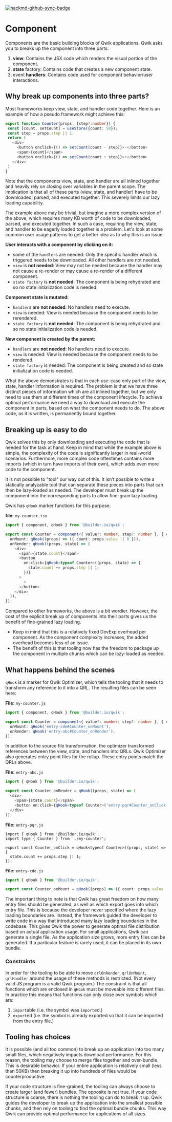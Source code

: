 [![hackmd-github-sync-badge](https://hackmd.io/Ge5Y6es0TbmFAEROhnhLkQ/badge)](https://hackmd.io/Ge5Y6es0TbmFAEROhnhLkQ)

# Component

Components are the basic building blocks of Qwik applications. Qwik asks you to breaks up the component into three parts:

1. **view**: Contains the JSX code which renders the visual portion of the component.
2. **state** factory: Contains code that creates a new component state.
3. event **handlers**: Contains code used for component behavior/user interactions.

## Why break up components into three parts?

Most frameworks keep view, state, and handler code together. Here is an example of how a pseudo framework might achieve this:

```typescript
export function Counter(props: {step?:number}) {
 const [count, setCount] = useStore({count: 50});
 const step = props.step || 1;
 return (
   <div>
     <button onclick={() => setCount(count - step)}>-</botton>
     <span>{count}</span>
     <button onclick={() => setCount(count + step)}>+</botton>
   </div>
 )
}
```

Note that the components view, state, and handler are all inlined together and heavily rely on closing over variables in the parent scope. The implication is that all of these parts (view, state, and handler) have to be downloaded, parsed, and executed together. This severely limits our lazy loading capability.

The example above may be trivial, but imagine a more complex version of the above, which requires many KB worth of code to be downloaded, parsed, and executed together. In such a case, requiring the view, state, and handler to be eagerly loaded together is a problem. Let's look at some common user usage patterns to get a better idea as to why this is an issue:

**User interacts with a component by clicking on it:**

- some of the `handler`s are needed: Only the specific handler which is triggered needs to be downloaded. All other handlers are not needed.
- `view` is **not needed**: View may not be needed because the handler may not cause a re-render or may cause a re-render of a different component.
- `state factory` is **not needed**: The component is being rehydrated and so no state initialization code is needed.

**Component state is mutated:**

- `handler`s are **not needed**: No handlers need to execute.
- `view` is needed: View is needed because the component needs to be rerendered.
- `state factory` is **not needed**: The component is being rehydrated and so no state initialization code is needed.

**New component is created by the parent:**

- `handler`s are **not needed**: No handlers need to execute.
- `view` is needed: View is needed because the component needs to be rendered.
- `state factory` is needed: The component is being created and so state initialization code is needed.

What the above demonstrates is that in each use-case only part of the view, state, handler information is required. The problem is that we have three distinct pieces of information which are all inlined together, but we only need to use them at different times of the component lifecycle. To achieve optimal performance we need a way to download and execute the component in parts, based on what the component needs to do. The above code, as it is written, is permanently bound together.

## Breaking up is easy to do

Qwik solves this by only downloading and executing the code that is needed for the task at hand. Keep in mind that while the example above is simple, the complexity of the code is significantly larger in real-world scenarios. Furthermore, more complex code oftentimes contains more imports (which in turn have imports of their own), which adds even more code to the component.

It is not possible to "tool" our way out of this. It isn’t possible to write a statically analyzable tool that can separate these pieces into parts that can then be lazy-loaded as needed. The developer must break up the component into the corresponding parts to allow fine-grain lazy loading.

Qwik has `qHook` marker functions for this purpose.

**file:** `my-counter.tsx`

```typescript
import { component, qHook } from '@builder.io/qwik';

export const Counter = component<{ value?: number; step?: number }, { count: number }>({
  onMount: qHook((props) => ({ count: props.value || 0 })),
  onRender: qHook((props, state) => (
    <div>
      <span>{state.count}</span>
      <button
        on:click={qHook<typeof Counter>((props, state) => {
          state.count += props.step || 1;
        })}
      >
        +
      </button>
    </div>
  )),
});
```

Compared to other frameworks, the above is a bit wordier. However, the cost of the explicit break up of components into their parts gives us the benefit of fine-grained lazy loading.

- Keep in mind that this is a relatively fixed DevExp overhead per component. As the component complexity increases, the added overhead becomes less of an issue.
- The benefit of this is that tooling now has the freedom to package up the component in multiple chunks which can be lazy-loaded as needed.

## What happens behind the scenes

`qHook` is a marker for Qwik Optimizer, which tells the tooling that it needs to transform any reference to it into a QRL. The resulting files can be seen here:

**File:** `my-counter.js`

```typescript
import { component, qHook } from '@builder.io/qwik';

export const Counter = component<{ value?: number; step?: number }, { count: number }>({
  onMount: qHook('entry-cde#Counter_onMount'),
  onRender: qHook('entry-abc#Counter_onRender'),
});
```

In addition to the source file transformation, the optimizer transformed references between the view, state, and handlers into QRLs. Qwik Optimizer also generates entry point files for the rollup. These entry points match the QRLs above.

**File:** `entry-abc.js`

```typescript
import { qHook } from '@builder.io/qwik';

export const Counter_onRender = qHook((props, state) => (
  <div>
    <span>{state.count}</span>
    <button on:click={qHook<typeof Counter>('entry-pqr#Counter_onClick')}>+</button>
  </div>
));
```

**File:** `entry-pqr.js`

```typescript=
import { qHook } from '@builder.io/qwik';
import type { Counter } from './my-counter';

export const Counter_onClick = qHook<typeof Counter>((props, state) => {
  state.count += props.step || 1;
});
```

**File:** `entry-cde.js`

```typescript
import { qHook } from '@builder.io/qwik';

export const Counter_onMount = qHook((props) => ({ count: props.value || 0 }));
```

The important thing to note is that Qwik has great freedom on how many entry files should be generated, as well as which export goes into which entry file. This is because the developer never specified where the lazy loading boundaries are. Instead, the framework guided the developer to write code in a way that introduced many lazy loading boundaries in the codebase. This gives Qwik the power to generate optimal file distribution based on actual application usage. For small applications, Qwik can generate a single file. As the application size grows, more entry files can be generated. If a particular feature is rarely used, it can be placed in its own bundle.

### Constraints

In order for the tooling to be able to move `qrlOnRender`, `qrlOnMount`, `qrlHandler` around the usage of these methods is restricted. (Not every valid JS program is a valid Qwik program.) The constraint is that all functions which are enclosed in `qHook` must be moveable into different files. In practice this means that functions can only close over symbols which are:

1. `import`able (i.e. the symbol was `import`ed.)
2. `export`ed (i.e. the symbol is already exported so that it can be imported from the entry file.)

## Tooling has choices

It is possible (and all too common) to break up an application into too many small files, which negatively impacts download performance. For this reason, the tooling may choose to merge files together and over-bundle. This is desirable behavior. If your entire application is relatively small (less than 50KB) then breaking it up into hundreds of files would be counterproductive.

If your code structure is fine-grained, the tooling can always choose to create larger (and fewer) bundles. The opposite is not true. If your code structure is coarse, there is nothing the tooling can do to break it up. Qwik guides the developer to break up the application into the smallest possible chunks, and then rely on tooling to find the optimal bundle chunks. This way Qwik can provide optimal performance for applications of all sizes.
